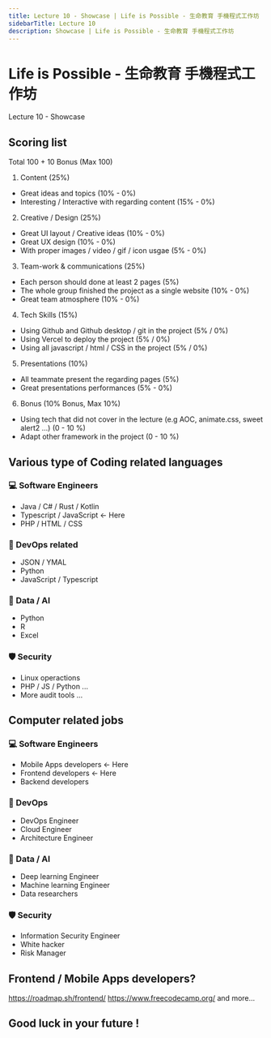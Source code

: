 ```yaml
---
title: Lecture 10 - Showcase | Life is Possible - 生命教育 手機程式工作坊
sidebarTitle: Lecture 10
description: Showcase | Life is Possible - 生命教育 手機程式工作坊
---
```



# Life is Possible - 生命教育 手機程式工作坊

Lecture 10 - Showcase

## Scoring list

Total 100 + 10 Bonus (Max 100)

1. Content (25%)
- Great ideas and topics (10% - 0%)
- Interesting / Interactive with regarding content (15% - 0%)

2. Creative / Design (25%)
- Great UI layout / Creative ideas (10% - 0%)
- Great UX design (10% - 0%)
- With proper images / video / gif / icon usgae (5% - 0%)

3. Team-work & communications (25%)
- Each person should done at least 2 pages (5%)
- The whole group finished the project as a single website (10% - 0%)
- Great team atmosphere (10% - 0%)

4. Tech Skills (15%)
- Using Github and Github desktop / git in the project (5% / 0%)
- Using Vercel to deploy the project (5% / 0%)
- Using all javascript / html / CSS in the project (5% / 0%)

5. Presentations (10%)
- All teammate present the regarding pages (5%)
- Great presentations performances (5% - 0%)

6. Bonus (10% Bonus, Max 10%)
- Using tech that did not cover in the lecture (e.g AOC, animate.css, sweet alert2 ...) (0 - 10 %)
- Adapt other framework in the project (0 - 10 %)


## Various type of Coding related languages

### 💻 Software Engineers
* Java / C# / Rust / Kotlin
* Typescript / JavaScript <- Here
* PHP / HTML / CSS

### 🔌 DevOps related
* JSON / YMAL
* Python
* JavaScript / Typescript 


### 📑 Data / AI
* Python
* R
* Excel

### 🛡 Security
* Linux operactions 
* PHP / JS / Python ...
* More audit tools ...


## Computer related jobs


### 💻 Software Engineers
* Mobile Apps developers <- Here
* Frontend developers <- Here
* Backend developers


### 🔌 DevOps 
* DevOps Engineer
* Cloud Engineer
* Architecture Engineer


### 📑 Data / AI
* Deep learning Engineer
* Machine learning Engineer
* Data researchers

### 🛡 Security
* Information Security Engineer 
* White hacker
* Risk Manager

## Frontend / Mobile Apps developers?
https://roadmap.sh/frontend/
https://www.freecodecamp.org/
and more...

## Good luck in your future !